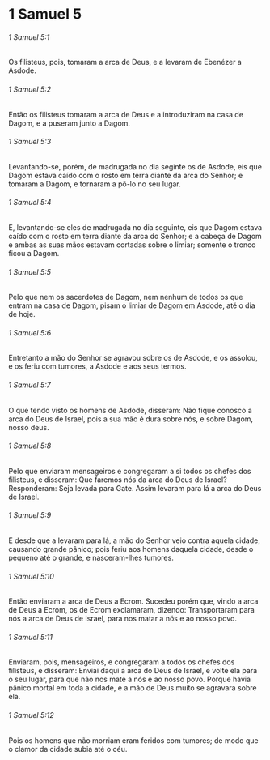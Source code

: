 # 1 Samuel 5

###### 1 Samuel 5:1

Os filisteus, pois, tomaram a arca de Deus, e a levaram de Ebenézer a Asdode.

###### 1 Samuel 5:2

Então os filisteus tomaram a arca de Deus e a introduziram na casa de Dagom, e a puseram junto a Dagom.

###### 1 Samuel 5:3

Levantando-se, porém, de madrugada no dia seginte os de Asdode, eis que Dagom estava caído com o rosto em terra diante da arca do Senhor; e tomaram a Dagom, e tornaram a pô-lo no seu lugar.

###### 1 Samuel 5:4

E, levantando-se eles de madrugada no dia seguinte, eis que Dagom estava caído com o rosto em terra diante da arca do Senhor; e a cabeça de Dagom e ambas as suas mãos estavam cortadas sobre o limiar; somente o tronco ficou a Dagom.

###### 1 Samuel 5:5

Pelo que nem os sacerdotes de Dagom, nem nenhum de todos os que entram na casa de Dagom, pisam o limiar de Dagom em Asdode, até o dia de hoje.

###### 1 Samuel 5:6

Entretanto a mão do Senhor se agravou sobre os de Asdode, e os assolou, e os feriu com tumores, a Asdode e aos seus termos.

###### 1 Samuel 5:7

O que tendo visto os homens de Asdode, disseram: Não fique conosco a arca do Deus de Israel, pois a sua mão é dura sobre nós, e sobre Dagom, nosso deus.

###### 1 Samuel 5:8

Pelo que enviaram mensageiros e congregaram a si todos os chefes dos filisteus, e disseram: Que faremos nós da arca do Deus de Israel? Responderam: Seja levada para Gate. Assim levaram para lá a arca do Deus de Israel.

###### 1 Samuel 5:9

E desde que a levaram para lá, a mão do Senhor veio contra aquela cidade, causando grande pânico; pois feriu aos homens daquela cidade, desde o pequeno até o grande, e nasceram-lhes tumores.

###### 1 Samuel 5:10

Então enviaram a arca de Deus a Ecrom. Sucedeu porém que, vindo a arca de Deus a Ecrom, os de Ecrom exclamaram, dizendo: Transportaram para nós a arca de Deus de Israel, para nos matar a nós e ao nosso povo.

###### 1 Samuel 5:11

Enviaram, pois, mensageiros, e congregaram a todos os chefes dos filisteus, e disseram: Enviai daqui a arca do Deus de Israel, e volte ela para o seu lugar, para que não nos mate a nós e ao nosso povo. Porque havia pânico mortal em toda a cidade, e a mão de Deus muito se agravara sobre ela.

###### 1 Samuel 5:12

Pois os homens que não morriam eram feridos com tumores; de modo que o clamor da cidade subia até o céu.

